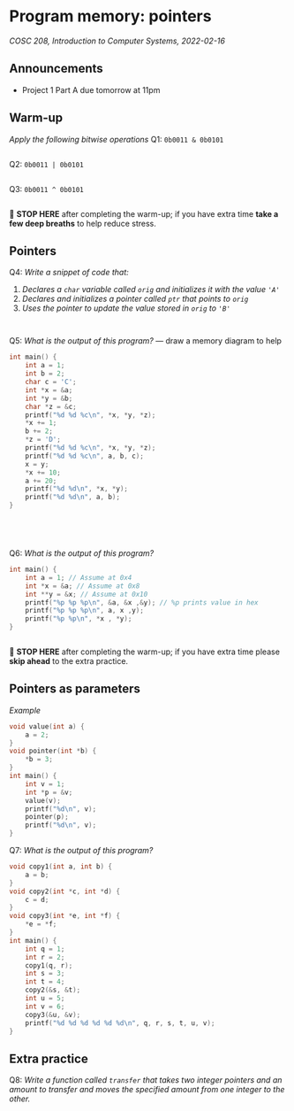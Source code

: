 # Program memory: pointers
_COSC 208, Introduction to Computer Systems, 2022-02-16_

## Announcements
* Project 1 Part A due tomorrow at 11pm

## Warm-up
_Apply the following bitwise operations_
Q1: `0b0011 & 0b0101`
```

```

Q2: `0b0011 | 0b0101`
```

```

Q3: `0b0011 ^ 0b0101`
```

```
🛑 **STOP HERE** after completing the warm-up; if you have extra time **take a few deep breaths** to help reduce stress.

## Pointers

Q4: _Write a snippet of code that:_
1. _Declares a `char` variable called `orig` and initializes it with the value `'A'`_
2. _Declares and initializes a pointer called `ptr` that points to `orig`_
3. _Uses the pointer to update the value stored in `orig` to `'B'`_

```C



```

Q5: _What is the output of this program?_ — draw a memory diagram to help
```C
int main() {
    int a = 1;
    int b = 2;
    char c = 'C';
    int *x = &a;
    int *y = &b;
    char *z = &c;
    printf("%d %d %c\n", *x, *y, *z);
    *x += 1;
    b += 2;
    *z = 'D';
    printf("%d %d %c\n", *x, *y, *z);
    printf("%d %d %c\n", a, b, c);
    x = y;
    *x += 10;
    a += 20;
    printf("%d %d\n", *x, *y);
    printf("%d %d\n", a, b);
}
```
```




```

Q6: _What is the output of this program?_
```C
int main() {
    int a = 1; // Assume at 0x4
    int *x = &a; // Assume at 0x8
    int **y = &x; // Assume at 0x10
    printf("%p %p %p\n", &a, &x ,&y); // %p prints value in hex
    printf("%p %p %p\n", a, x ,y);
    printf("%p %p\n", *x , *y);
}
```
```
```
🛑 **STOP HERE** after completing the warm-up; if you have extra time please **skip ahead** to the extra practice.

## Pointers as parameters

_Example_
```C
void value(int a) {
    a = 2;
}
void pointer(int *b) {
    *b = 3;
}
int main() {
    int v = 1;
    int *p = &v;
    value(v);
    printf("%d\n", v);
    pointer(p);
    printf("%d\n", v);
}
```

Q7: _What is the output of this program?_
```C
void copy1(int a, int b) {
    a = b;
}
void copy2(int *c, int *d) {
    c = d;
}
void copy3(int *e, int *f) {
    *e = *f;
}
int main() {
    int q = 1;
    int r = 2;
    copy1(q, r);
    int s = 3;
    int t = 4;
    copy2(&s, &t);
    int u = 5;
    int v = 6;
    copy3(&u, &v);
    printf("%d %d %d %d %d %d\n", q, r, s, t, u, v);
}
```

## Extra practice
Q8: _Write a function called `transfer` that takes two integer pointers and an amount to transfer and moves the specified amount from one integer to the other._